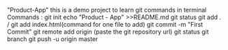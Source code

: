"Product-App"
this is a demo project to learn git commands in terminal
Commands : 
git init
echo "Product - App" >>README.md
git status
git add .          / git add index.html(command for one file to add)
git commit -m "First Commit"
git remote add origin (paste the git repository url)
git status
git branch
git push -u origin master
